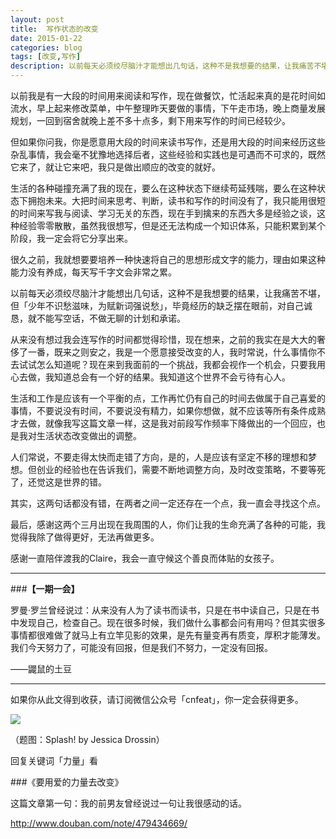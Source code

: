 ```yaml
---
layout: post
title:  写作状态的改变
date: 2015-01-22
categories: blog
tags: [改变,写作]
description: 以前每天必须绞尽脑汁才能想出几句话，这种不是我想要的结果，让我痛苦不堪，但「少年不识愁滋味，为赋新词强说愁」，毕竟经历的缺乏摆在眼前，对自己诚恳，就不能写空话，不做无聊的计划和承诺。
---
```


以前我是有一大段的时间用来阅读和写作，现在做餐饮，忙活起来真的是花时间如流水，早上起来修改菜单，中午整理昨天要做的事情，下午走市场，晚上商量发展规划，一回到宿舍就晚上差不多十点多，剩下用来写作的时间已经较少。

但如果你问我，你是愿意用大段的时间来读书写作，还是用大段的时间来经历这些杂乱事情，我会毫不犹豫地选择后者，这些经验和实践也是可遇而不可求的，既然它来了，就让它来吧，我只是做出顺应的改变的就好。

生活的各种碰撞充满了我的现在，要么在这种状态下继续苟延残喘，要么在这种状态下拥抱未来。大把时间来思考、判断，读书和写作的时间没有了，我只能用很短的时间来写我与阅读、学习无关的东西，现在手到擒来的东西大多是经验之谈，这种经验零零散散，虽然我很想写，但是还无法构成一个知识体系，只能积累到某个阶段，我一定会将它分享出来。

很久之前，我就想要要培养一种快速将自己的思想形成文字的能力，理由如果这种能力没有养成，每天写千字文会非常之累。

以前每天必须绞尽脑汁才能想出几句话，这种不是我想要的结果，让我痛苦不堪，但「少年不识愁滋味，为赋新词强说愁」，毕竟经历的缺乏摆在眼前，对自己诚恳，就不能写空话，不做无聊的计划和承诺。

从来没有想过我会连写作的时间都觉得珍惜，现在想来，之前的我实在是大大的奢侈了一番，既来之则安之，我是一个愿意接受改变的人，我时常说，什么事情你不去试试怎么知道呢？现在来到我面前的一个挑战，我都会视作一个机会，只要我用心去做，我知道总会有一个好的结果。我知道这个世界不会亏待有心人。

生活和工作是应该有一个平衡的点，工作再忙仍有自己的时间去做属于自己喜爱的事情，不要说没有时间，不要说没有精力，如果你想做，就不应该等所有条件成熟才去做，就像我写这篇文章一样，这是我对前段写作频率下降做出的一个回应，也是我对生活状态改变做出的调整。

人们常说，不要走得太快而走错了方向，是的，人是应该有坚定不移的理想和梦想。但创业的经验也在告诉我们，需要不断地调整方向，及时改变策略，不要等死了，还觉这是世界的错。

其实，这两句话都没有错，在两者之间一定还存在一个点，我一直会寻找这个点。

最后，感谢这两个三月出现在我周围的人，你们让我的生命充满了各种的可能，我觉得我除了做得更好，无法再做更多。

感谢一直陪伴渡我的Claire，我会一直守候这个善良而体贴的女孩子。

---

###**【一期一会】**

罗曼·罗兰曾经说过：从来没有人为了读书而读书，只是在书中读自己，只是在书中发现自己，检查自己。现在很多时候，我们做什么事都会问有用吗？但其实很多事情都很难做了就马上有立竿见影的效果，是先有量变再有质变，厚积才能薄发。我们今天努力了，可能没有回报，但是我们不努力，一定没有回报。

——鼹鼠的土豆

----

如果你从此文得到收获，请订阅微信公众号「cnfeat」，你一定会获得更多。

![](http://7d9mjz.com1.z0.glb.clouddn.com/2014-12-15.jpg)

（题图：Splash! by Jessica Drossin）

回复关键词「力量」看

###《要用爱的力量去改变》

这篇文章第一句：我的前男友曾经说过一句让我很感动的话。



http://www.douban.com/note/479434669/







